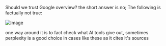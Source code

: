 Should we trust Google overview? the short answer is no; 
The following is factually not true:

![image](https://github.com/user-attachments/assets/883e8d71-fa0f-42d3-9d9e-e79e2c3ab2b7)

one way around it is to fact check what AI tools give out, sometimes perplexity is a good choice in cases like these as it cites it's sources
